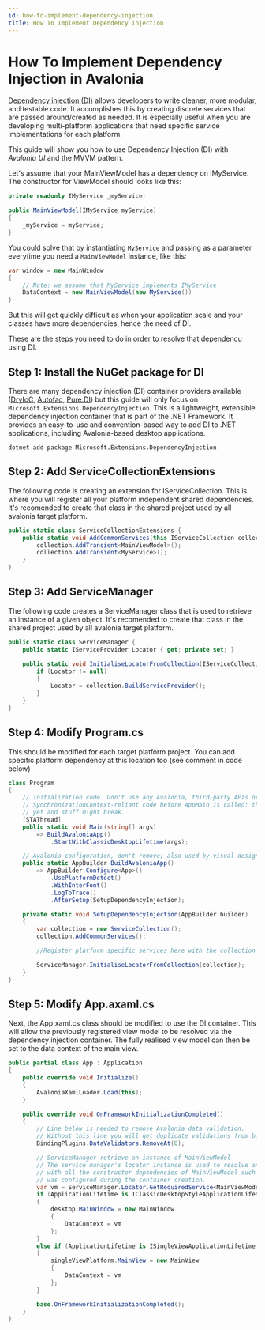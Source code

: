```yaml
---
id: how-to-implement-dependency-injection
title: How To Implement Dependency Injection
---
```


# How To Implement Dependency Injection in Avalonia

[Dependency injection (DI)](https://en.wikipedia.org/wiki/Dependency_injection) allows developers to write cleaner, more modular, and testable code. It accomplishes this by creating discrete services that are passed around/created as needed. It is especially useful when you are developing multi-platform applications that need specific service implementations for each platform.

This guide will show you how to use Dependency Injection (DI) with _Avalonia UI_ and the MVVM pattern. 

Let's assume that your MainViewModel has a dependency on IMyService. The constructor for ViewModel should looks like this:

```csharp
private readonly IMyService _myService;

public MainViewModel(IMyService myService)
{
    _myService = myService;
}
```

You could solve that by instantiating `MyService` and passing as a parameter everytime you need a `MainViewModel` instance, like this:

```csharp
var window = new MainWindow
{
    // Note: we assume that MyService implements IMyService
    DataContext = new MainViewModel(new MyService())
}
```

But this will get quickly difficult as when your application scale and your classes have more dependencies, hence the need of DI.

These are the steps you need to do in order to resolve that dependencu using DI.

## Step 1: Install the NuGet package for DI
There are many dependency injection (DI) container providers available ([DryIoC](https://github.com/dadhi/DryIoc), [Autofac](https://github.com/autofac/Autofac), [Pure.DI](https://github.com/DevTeam/Pure.DI)) but this guide will only focus on `Microsoft.Extensions.DependencyInjection`. This is a lightweight, extensible dependency injection container that is part of the .NET Framework. It provides an easy-to-use and convention-based way to add DI to .NET applications, including Avalonia-based desktop applications.

```shell
dotnet add package Microsoft.Extensions.DependencyInjection
```

## Step 2: Add ServiceCollectionExtensions 
The following code is creating an extension for IServiceCollection. This is where you will register all your platform independent shared dependencies. It's recomended to create that class in the shared project used by all avalonia target platform.

```csharp
public static class ServiceCollectionExtensions {
    public static void AddCommonServices(this IServiceCollection collection) {
        collection.AddTransient<MainViewModel>();
        collection.AddTransient<MyService>();
    }
}
```

## Step 3: Add ServiceManager
The following code creates a ServiceManager class that is used to retrieve an instance of a given object. It's recomended to create that class in the shared project used by all avalonia target platform.

```csharp
public static class ServiceManager {
    public static IServiceProvider Locator { get; private set; }

    public static void InitialiseLocatorFromCollection(IServiceCollection collection) {
        if (Locator != null)
        {
            Locator = collection.BuildServiceProvider();
        }
    }
}
``` 

## Step 4: Modify Program.cs
This should be modified for each target platform project. You can add specific platform dependency at this location too (see comment in code below)

```csharp
class Program
{
    // Initialization code. Don't use any Avalonia, third-party APIs or any
    // SynchronizationContext-reliant code before AppMain is called: things aren't initialized
    // yet and stuff might break.
    [STAThread]
    public static void Main(string[] args)
        => BuildAvaloniaApp()
            .StartWithClassicDesktopLifetime(args);

    // Avalonia configuration, don't remove; also used by visual designer.
    public static AppBuilder BuildAvaloniaApp()
        => AppBuilder.Configure<App>()
            .UsePlatformDetect()
            .WithInterFont()
            .LogToTrace()
            .AfterSetup(SetupDependencyInjection);

    private static void SetupDependencyInjection(AppBuilder builder)
    {
        var collection = new ServiceCollection();
        collection.AddCommonServices();

        //Register platform specific services here with the collection

        ServiceManager.InitialiseLocatorFromCollection(collection);
    }
}
```

## Step 5: Modify App.axaml.cs
Next, the App.xaml.cs class should be modified to use the DI container. This will allow the previously registered view model to be resolved via the dependency injection container. The fully realised view model can then be set to the data context of the main view. 

```csharp
public partial class App : Application
{
    public override void Initialize()
    {
        AvaloniaXamlLoader.Load(this);
    }

    public override void OnFrameworkInitializationCompleted()
    {
        // Line below is needed to remove Avalonia data validation.
        // Without this line you will get duplicate validations from both Avalonia and CT
        BindingPlugins.DataValidators.RemoveAt(0);

        // ServiceManager retrieve an instance of MainViewModel
        // The service manager's locator instance is used to resolve an instance of MainViewModel, 
        // with all the constructor dependencies of MainViewModel such as MyService that 
        // was configured during the container creation.
        var vm = ServiceManager.Locator.GetRequiredService<MainViewModel>();
        if (ApplicationLifetime is IClassicDesktopStyleApplicationLifetime desktop)
        {
            desktop.MainWindow = new MainWindow
            {
                DataContext = vm
            };
        }
        else if (ApplicationLifetime is ISingleViewApplicationLifetime singleViewPlatform)
        {
            singleViewPlatform.MainView = new MainView
            {
                DataContext = vm
            };
        }

        base.OnFrameworkInitializationCompleted();
    }
}
```